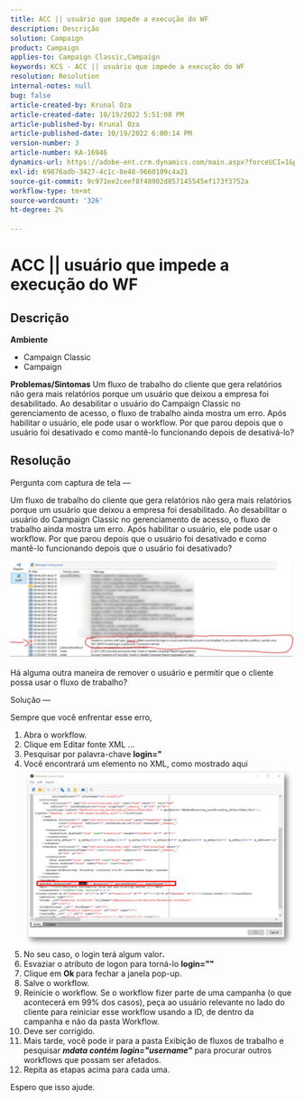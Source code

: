 ```yaml
---
title: ACC || usuário que impede a execução do WF
description: Descrição
solution: Campaign
product: Campaign
applies-to: Campaign Classic,Campaign
keywords: KCS - ACC || usuário que impede a execução do WF
resolution: Resolution
internal-notes: null
bug: false
article-created-by: Krunal Oza
article-created-date: 10/19/2022 5:51:08 PM
article-published-by: Krunal Oza
article-published-date: 10/19/2022 6:00:14 PM
version-number: 3
article-number: KA-16946
dynamics-url: https://adobe-ent.crm.dynamics.com/main.aspx?forceUCI=1&pagetype=entityrecord&etn=knowledgearticle&id=1341eb95-d64f-ed11-bba2-00224808679b
exl-id: 69876adb-3427-4c1c-8e48-9660109c4a21
source-git-commit: 9c971ee2ceef8f48902d857145545ef173f3752a
workflow-type: tm+mt
source-wordcount: '326'
ht-degree: 2%

---
```


# ACC || usuário que impede a execução do WF

## Descrição

<b>Ambiente</b>
- Campaign Classic
- Campaign



<b>Problemas/Sintomas</b>
Um fluxo de trabalho do cliente que gera relatórios não gera mais relatórios porque um usuário que deixou a empresa foi desabilitado. Ao desabilitar o usuário do Campaign Classic no gerenciamento de acesso, o fluxo de trabalho ainda mostra um erro. Após habilitar o usuário, ele pode usar o workflow. Por que parou depois que o usuário foi desativado e como mantê-lo funcionando depois de desativá-lo?


## Resolução


Pergunta com captura de tela —



Um fluxo de trabalho do cliente que gera relatórios não gera mais relatórios porque um usuário que deixou a empresa foi desabilitado. Ao desabilitar o usuário do Campaign Classic no gerenciamento de acesso, o fluxo de trabalho ainda mostra um erro. Após habilitar o usuário, ele pode usar o workflow. Por que parou depois que o usuário foi desativado e como mantê-lo funcionando depois que o usuário foi desativado?

![](assets/178d95b7-4dd0-ec11-a7b5-00224809c556.png)

Há alguma outra maneira de remover o usuário e permitir que o cliente possa usar o fluxo de trabalho?





Solução —

Sempre que você enfrentar esse erro,

1. Abra o workflow.
2. Clique em Editar fonte XML ...
3. Pesquisar por palavra-chave <b>login=&quot;</b>
4. Você encontrará um elemento no XML, como mostrado aqui![](assets/dee6636f-799e-eb11-b1ac-000d3a368466.png)
5. No seu caso, o login terá algum valor<b>.</b>
6. Esvaziar o atributo de logon para torná-lo <b>login=&quot;&quot;</b>
7. Clique em <b>Ok </b>para fechar a janela pop-up.
8. Salve o workflow.
9. Reinicie o workflow. Se o workflow fizer parte de uma campanha (o que acontecerá em 99% dos casos), peça ao usuário relevante no lado do cliente para reiniciar esse workflow usando a ID, de dentro da campanha e não da pasta Workflow.
10. Deve ser corrigido.
11. Mais tarde, você pode ir para a pasta Exibição de fluxos de trabalho e pesquisar <b>*mdata contém login=&quot;username&quot;</b>* para procurar outros workflows que possam ser afetados.
12. Repita as etapas acima para cada uma.


Espero que isso ajude.
